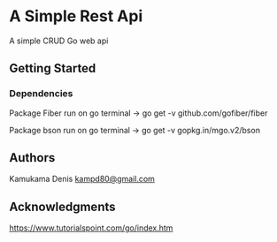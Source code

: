 # A Simple Rest Api

A simple CRUD Go web api 


## Getting Started

### Dependencies

Package Fiber run on go terminal -> go get -v github.com/gofiber/fiber

Package bson  run on go terminal -> go get -v gopkg.in/mgo.v2/bson


## Authors

Kamukama Denis 
kampd80@gmail.com

## Acknowledgments

https://www.tutorialspoint.com/go/index.htm

